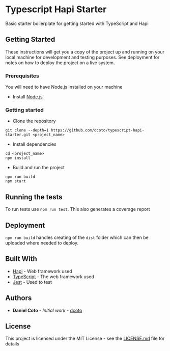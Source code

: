 # Typescript Hapi Starter

Basic starter boilerplate for getting started with TypeScript and Hapi

## Getting Started

These instructions will get you a copy of the project up and running on your local machine for development and testing purposes. See deployment for notes on how to deploy the project on a live system.

### Prerequisites

You will need to have Node.js installed on your machine

- Install [Node.js](https://nodejs.org/en/)

### Getting started
- Clone the repository
```
git clone --depth=1 https://github.com/dcoto/typescript-hapi-starter.git <project_name>
```
- Install dependencies
```
cd <project_name>
npm install
```

- Build and run the project
```
npm run build
npm start
```

## Running the tests

To run tests use `npm run test`.
This also generates a coverage report


## Deployment

`npm run build` handles creating of the `dist` folder which can then be uploaded where needed to deploy.

## Built With

* [Hapi](https://hapijs.com/) - Web framework used
* [TypeScript](http://www.typescriptlang.org/) - The web framework used
* [Jest](https://facebook.github.io/jest/) - Used to test

## Authors

* **Daniel Coto** - *Initial work* - [dcoto](https://github.com/dcoto)

## License

This project is licensed under the MIT License - see the [LICENSE.md](LICENSE.md) file for details
